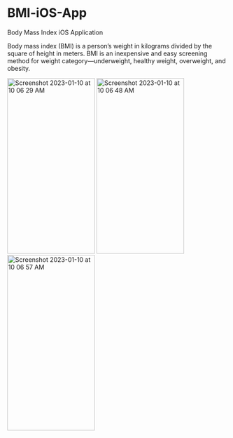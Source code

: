 # BMI-iOS-App
Body Mass Index iOS Application


Body mass index (BMI) is a person’s weight in kilograms divided by the square of height in meters. BMI is an inexpensive and easy screening method for weight category—underweight, healthy weight, overweight, and obesity.

<p align="centre">
  <img width="200" height = "400" alt="Screenshot 2023-01-10 at 10 06 29 AM" src="https://user-images.githubusercontent.com/90863360/211593767-5f88f6eb-2005-4f1e-a0e8-d7579bab089e.png">
  <img width="200" height = "400" alt="Screenshot 2023-01-10 at 10 06 48 AM" src="https://user-images.githubusercontent.com/90863360/211593823-367ea76b-99e7-46c1-92f1-cbf596bee848.png">
  <img width="200" height = "400" alt="Screenshot 2023-01-10 at 10 06 57 AM" src="https://user-images.githubusercontent.com/90863360/211593869-2711490d-cf8a-4d63-b498-082a4bebb125.png">
</p>
